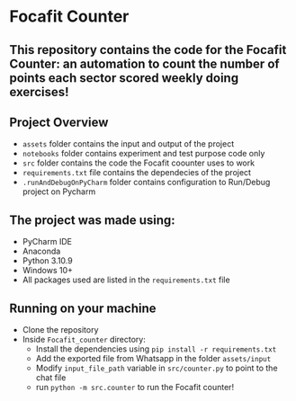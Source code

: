 # Focafit Counter

## This repository contains the code for the Focafit Counter: an automation to count the number of points each sector scored weekly doing exercises!

## Project Overview

- `assets` folder contains the input and output of the project
- `notebooks` folder contains experiment and test purpose code only
- `src` folder contains the code the Focafit coounter uses to work
- `requirements.txt` file contains the dependecies of the project
- `.runAndDebugOnPyCharm` folder contains configuration to Run/Debug project on Pycharm

## The project was made using:

- PyCharm IDE
- Anaconda
- Python 3.10.9
- Windows 10+
- All packages used are listed in the `requirements.txt` file

## Running on your machine

- Clone the repository
- Inside `Focafit_counter` directory:
  - Install the dependencies using `pip install -r requirements.txt`
  - Add the exported file from Whatsapp in the folder `assets/input`
  - Modify `input_file_path` variable in `src/counter.py` to point to the chat file
  - run `python -m src.counter` to run the Focafit counter!
